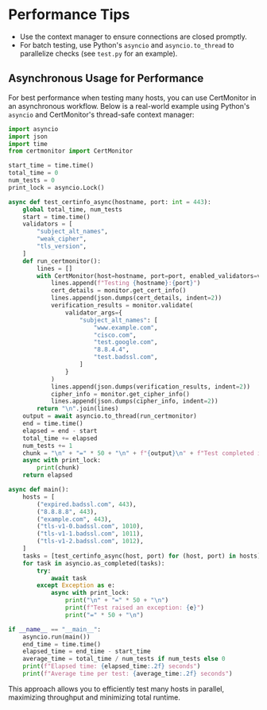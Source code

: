 # Performance Tips

- Use the context manager to ensure connections are closed promptly.
- For batch testing, use Python's `asyncio` and `asyncio.to_thread` to parallelize checks (see `test.py` for an example).

## Asynchronous Usage for Performance

For best performance when testing many hosts, you can use CertMonitor in an asynchronous workflow. Below is a real-world example using Python's `asyncio` and CertMonitor's thread-safe context manager:

```python
import asyncio
import json
import time
from certmonitor import CertMonitor

start_time = time.time()
total_time = 0
num_tests = 0
print_lock = asyncio.Lock()

async def test_certinfo_async(hostname, port: int = 443):
    global total_time, num_tests
    start = time.time()
    validators = [
        "subject_alt_names",
        "weak_cipher",
        "tls_version",
    ]
    def run_certmonitor():
        lines = []
        with CertMonitor(host=hostname, port=port, enabled_validators=validators) as monitor:
            lines.append(f"Testing {hostname}:{port}")
            cert_details = monitor.get_cert_info()
            lines.append(json.dumps(cert_details, indent=2))
            verification_results = monitor.validate(
                validator_args={
                    "subject_alt_names": [
                        "www.example.com",
                        "cisco.com",
                        "test.google.com",
                        "8.8.4.4",
                        "test.badssl.com",
                    ]
                }
            )
            lines.append(json.dumps(verification_results, indent=2))
            cipher_info = monitor.get_cipher_info()
            lines.append(json.dumps(cipher_info, indent=2))
        return "\n".join(lines)
    output = await asyncio.to_thread(run_certmonitor)
    end = time.time()
    elapsed = end - start
    total_time += elapsed
    num_tests += 1
    chunk = "\n" + "=" * 50 + "\n" + f"{output}\n" + f"Test completed in {elapsed:.2f} seconds\n" + "=" * 50 + "\n"
    async with print_lock:
        print(chunk)
    return elapsed

async def main():
    hosts = [
        ("expired.badssl.com", 443),
        ("8.8.8.8", 443),
        ("example.com", 443),
        ("tls-v1-0.badssl.com", 1010),
        ("tls-v1-1.badssl.com", 1011),
        ("tls-v1-2.badssl.com", 1012),
    ]
    tasks = [test_certinfo_async(host, port) for (host, port) in hosts]
    for task in asyncio.as_completed(tasks):
        try:
            await task
        except Exception as e:
            async with print_lock:
                print("\n" + "=" * 50 + "\n")
                print(f"Test raised an exception: {e}")
                print("=" * 50 + "\n")

if __name__ == "__main__":
    asyncio.run(main())
    end_time = time.time()
    elapsed_time = end_time - start_time
    average_time = total_time / num_tests if num_tests else 0
    print(f"Elapsed time: {elapsed_time:.2f} seconds")
    print(f"Average time per test: {average_time:.2f} seconds")
```

This approach allows you to efficiently test many hosts in parallel, maximizing throughput and minimizing total runtime.
